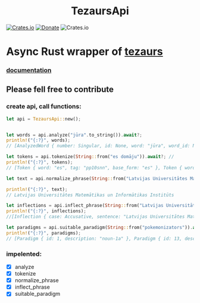 <h1 style="text-align: center;">TezaursApi</h1>

[![Crates.io](https://img.shields.io/crates/v/vkapi2)](https://crates.io/crates/tezaursapi)
[![Donate](https://img.shields.io/badge/Donate-PayPal-green.svg)](https://www.paypal.com/donate/?hosted_button_id=HPUSR7EB559TU)
![Crates.io](https://img.shields.io/crates/d/tezaursapi)

# Async Rust wrapper of [tezaurs](https://tezaurs.lv/)
### [documentation](http://api.tezaurs.lv:8182/)

## Please fell free to contribute

### create api, call functions:

```rust
let api = TezaursApi::new();


let words = api.analyze("jūra".to_string()).await?;
println!("{:?}", words);
// [AnalyzedWord { number: Singular, id: None, word: "jūra", word_id: None, lexem: 1033983, free_text: None, end: 28, source: Some("VVC paplašinātais vārdadienu saraksts 2014-10-31"), part_of_speech: Noun, swap: 1, mention: "Nav", basic_form: "Jūris", case: Genitive, gender: Male, group: 3, declination: 2 }, AnalyzedWord { number: Singular, id: Some(134187), word: "jūra", word_id: Some("jūra:1"), lexem: 138064, free_text: None, end: 75, source: None, part_of_speech: Noun, swap: 0, mention: "Nav", basic_form: "jūra", case: Nominative, gender: Female, group: 7, declination: 4 }]

let tokens = api.tokenize(String::from("es domāju")).await?; //
println!("{:?}", tokens);
// [Token { word: "es", tag: "pp10snn", base_form: "es" }, Token { word: "domāju", tag: "vmnip_21san", base_form: "domāt" }]

let text = api.normalize_phrase(String::from("Latvijas Universitātes Matemātikas un Informātikas Institūtam")).await?;

println!("{:?}", text);
// Latvijas Universitātes Matemātikas un Informātikas Institūts

let inflections = api.inflect_phrase(String::from("Latvijas Universitātes Matemātikas un Informātikas Institūtam")).await?;
println!("{:?}", inflections);
//[Inflection { case: Accusative, sentence: "Latvijas Universitātes Matemātikas un Informātikas Institūtu" }, Inflection { case: Datīvs, sentence: "Latvijas Universitātes Matemātikas un Informātikas Institūtam" }, Inflection { case:Locative, sentence: "Latvijas Universitātes Matemātikas un Informātikas Institūtā" }, Inflection { case: Nominative, sentence: "Latvijas Universitātes Matemātikas un Informātikas Institūts" }, Inflection { case: Genitive, sentence: "Latvijas Universitātes Matemātikas un Informātikas Institūta" }]

let paradigms = api.suitable_paradigm(String::from("pokemonizators")).await?;
println!("{:?}", paradigms);
// [Paradigm { id: 1, description: "noun-1a" }, Paradigm { id: 13, description: "adj-1" }, Paradigm { id: 39, description: "foreign" }]

```

### impelented:
- [x] analyze
- [x] tokenize
- [x] normalize_phrase
- [x] inflect_phrase
- [x] suitable_paradigm
